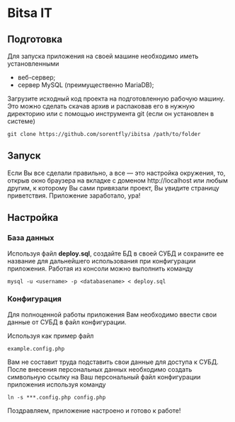 # Bitsa IT

## Подготовка

Для запуска приложения на своей машине необходимо иметь установленными
 * веб-сервер;
 * сервер MySQL (преимущественно MariaDB);
 
Загрузите исходный код проекта на подготовленную рабочую машину. Это можно сделать скачав архив и распаковав его в нужную директорию или с помощью инструмента git (если он установлен в системе) 

```
git clone https://github.com/sorentfly/ibitsa /path/to/folder
```

## Запуск

Если Вы все сделали правильно, а все — это настройка окружения, то, открыв окно браузера на вкладке с доменом http://localhost или любым другим, к которому Вы сами привязали проект, Вы увидите страницу приветствия. 
Приложение заработало, ура!

## Настройка

### База данных

Используя файл **deploy.sql**, создайте БД в своей СУБД и сохраните ее название для дальнейшего использования при конфигурации приложения.
Работая из консоли можно выполнить команду

```
mysql -u <username> -p <databasename> < deploy.sql
```

### Конфигурация

Для полноценной работы приложения Вам необходимо ввести свои данные от СУБД в файл конфигурации. 

Используя как пример файл
```
example.config.php
```
Вам не составит труда подставить свои данные для доступа к СУБД. 
После внесения персональных данных необходимо создать символьную ссылку на Ваш персональный файл конфигурации приложения используя команду

```
ln -s ***.config.php config.php
```

Поздравляем, приложение настроено и готово к работе!